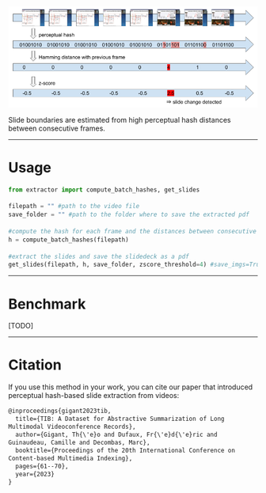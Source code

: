 
![](../figures/zscore_slide_extraction.png)

Slide boundaries are estimated from high perceptual hash distances between consecutive frames.


---
# Usage

```python
from extractor import compute_batch_hashes, get_slides

filepath = "" #path to the video file
save_folder = "" #path to the folder where to save the extracted pdf

#compute the hash for each frame and the distances between consecutive frames
h = compute_batch_hashes(filepath)

#extract the slides and save the slidedeck as a pdf
get_slides(filepath, h, save_folder, zscore_threshold=4) #save_imgs=True to save the frames as individual images
```
---
# Benchmark

[TODO]

---
# Citation

If you use this method in your work, you can cite our paper that introduced perceptual hash-based slide extraction from videos:

```
@inproceedings{gigant2023tib,
  title={TIB: A Dataset for Abstractive Summarization of Long Multimodal Videoconference Records},
  author={Gigant, Th{\'e}o and Dufaux, Fr{\'e}d{\'e}ric and Guinaudeau, Camille and Decombas, Marc},
  booktitle={Proceedings of the 20th International Conference on Content-based Multimedia Indexing},
  pages={61--70},
  year={2023}
}
```
